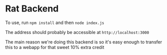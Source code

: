 # Rat Backend

To use, run `npm install` and then `node index.js`

The address should probably be accessible at `http://localhost:3000`

The main reason we're doing this backend is so it's easy enough to transfer this to a webapp for that sweet 10% extra credit
